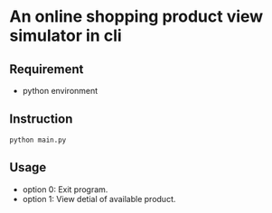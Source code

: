# An online shopping product view simulator in cli

## Requirement

- python environment

## Instruction

```
python main.py
```

## Usage

- option 0: Exit program.
- option 1: View detial of available product.
